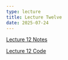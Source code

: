 ```yaml
---
type: lecture
title: Lecture Twelve
date: 2025-07-24
---
```

[Lecture 12 Notes](https://github.com/wonjun-seo/cosmos/blob/master/static_files/presentations/lecture_twelve/Statistical_Inference.pdf)

[Lecture 12 Code](https://github.com/wonjun-seo/cosmos/blob/master/static_files/presentations/lecture_twelve/)